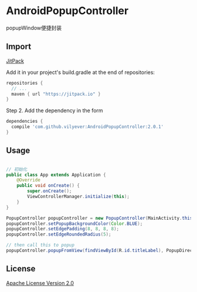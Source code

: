 # AndroidPopupController
popupWindow便捷封装

## Import
[JitPack](https://jitpack.io/)

Add it in your project's build.gradle at the end of repositories:

```gradle
repositories {
  // ...
  maven { url "https://jitpack.io" }
}
```

Step 2. Add the dependency in the form

```gradle
dependencies {
  compile 'com.github.vilyever:AndroidPopupController:2.0.1'
}
```

## Usage
```java

// 初始化
public class App extends Application {
    @Override
    public void onCreate() {
        super.onCreate();
        ViewControllerManager.initialize(this);
    }
}

PopupController popupController = new PopupController(MainActivity.this, R.layout.test_view);
popupController.setPopupBackgroundColor(Color.BLUE);
popupController.setEdgePadding(8, 8, 8, 8);
popupController.setEdgeRoundedRadius(5);

// then call this to popup
popupController.popupFromView(findViewById(R.id.titleLabel), PopupDirection.Top, true);
```

## License
[Apache License Version 2.0](http://www.apache.org/licenses/LICENSE-2.0.txt)

